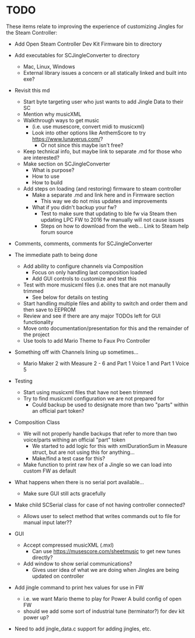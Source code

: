 # TODO

These items relate to improving the experience of customizing Jingles
 for the Steam Controller:

* Add Open Steam Controller Dev Kit Firmware bin to directory
* Add executables for SCJingleConverter to directory
    * Mac, Linux, Windows
    * External library issues a concern or all statically linked and built into exe?
* Revisit this md
    * Start byte targeting user who just wants to add Jingle Data to their SC
    * Mention why musicXML
    * Walkthrough ways to get music 
        * (i.e. use musescore, convert midi to musicxml)
        * Look into other options like AnthemScore to try https://www.lunaverus.com/?
            * Or not since this maybe isn't free?
    * Keep technical info, but maybe link to separate .md for those who are interested?
    * Make section on SCJingleConverter
        * What is purpose?
        * How to use 
        * How to build
    * Add steps on loading (and restoring) firmware to steam controller
        * Make a separate .md and link here and in Firmware section
            * This way we do not miss updates and improvements
        * What if you didn't backup your fw?
            * Test to make sure that updating to ble fw via Steam then updating LPC FW to 2016 fw manually will not cause issues
            * Steps on how to download from the web... Link to Steam help forum source
* Comments, comments, comments for SCJingleConverter

* The immediate path to being done
    * Add ability to configure channels via Composition
        * Focus on only handling last composition loaded
        * Add GUI controls to customize and test this
    * Test with more musicxml files (i.e. ones that are not manaully trimmed
        * See below for details on testing
    * Start handling multiple files and ability to switch and order them and then save to EEPROM
    * Review and see if there are any major TODOs left for GUI functionality
    * Move onto documentation/presentation for this and the remainder of the project
    * Use tools to add Mario Theme to Faux Pro Controller

* Something off with Channels lining up sometimes...
    * Mario Maker 2 with Measure 2 - 6 and Part 1 Voice 1 and Part 1 Voice 5

* Testing
    * Start using musicxml files that have not been trimmed
    * Try to find musicxml configuration we are not prepared for
        * Could backup be used to designate more than two "parts" within an official part token?
* Composition Class
    * We will not properly handle backups that refer to more than two voice/parts withing an official "part" token
        * We started to add logic for this with xmlDurationSum in Measure struct, but are not using this for anything...
        * Make/find a test case for this?
    * Make function to print raw hex of a Jingle so we can load into custom FW as default
* What happens when there is no serial port available...
    * Make sure GUI still acts gracefully
* Make child SCSerial class for case of not having controller connected?
    * Allows user to select method that writes commands out to file for manual input later??
* GUI
    * Accept compressed musicXML (.mxl)
        * Can use https://musescore.com/sheetmusic to get new tunes directly?
    * Add window to show serial communications?
        * Gives user idea of what we are doing when Jingles are being updated on controller
* Add jingle command to print hex values for use in FW 
    * i.e. we want Mario theme to play for Power A build config of open FW
    * should we add some sort of industrial tune (terminator?) for dev kit power up?
* Need to add jingle_data.c support for adding jingles, etc.


